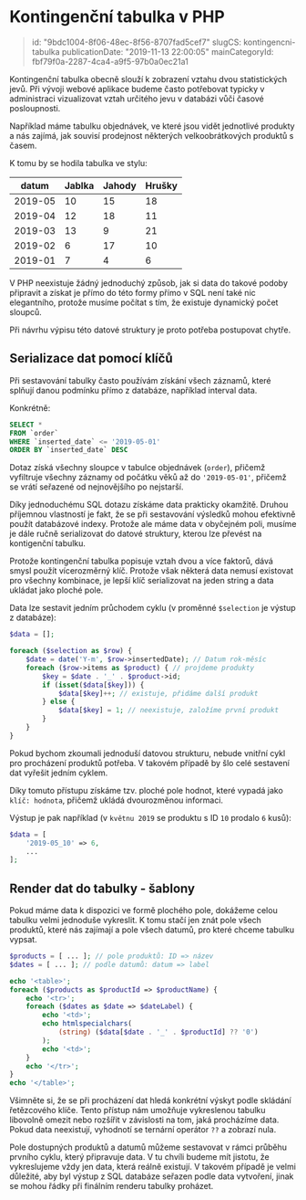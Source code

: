 Kontingenční tabulka v PHP
================================

> id: "9bdc1004-8f06-48ec-8f56-8707fad5cef7"
> slugCS: kontingencni-tabulka
> publicationDate: "2019-11-13 22:00:05"
> mainCategoryId: fbf79f0a-2287-4ca4-a9f5-97b0a0ec21a1

Kontingenční tabulka obecně slouží k zobrazení vztahu dvou statistických jevů. Při vývoji webové aplikace budeme často potřebovat typicky v administraci vizualizovat vztah určitého jevu v databázi vůči časové posloupnosti.

Například máme tabulku objednávek, ve které jsou vidět jednotlivé produkty a nás zajímá, jak souvisí prodejnost některých velkoobrátkových produktů s časem.

K tomu by se hodila tabulka ve stylu:

| datum   | Jablka | Jahody | Hrušky |
|---------|--------|--------|--------|
| 2019-05 | 10     | 15     | 18     |
| 2019-04 | 12     | 18     | 11     |
| 2019-03 | 13     | 9      | 21     |
| 2019-02 | 6      | 17     | 10     |
| 2019-01 | 7      | 4      | 6      |

V PHP neexistuje žádný jednoduchý způsob, jak si data do takové podoby připravit a získat je přímo do této formy přímo v SQL není také nic elegantního, protože musíme počítat s tím, že existuje dynamický počet sloupců.

Při návrhu výpisu této datové struktury je proto potřeba postupovat chytře.

Serializace dat pomocí klíčů
----------------------------

Při sestavování tabulky často používám získání všech záznamů, které splňují danou podmínku přímo z databáze, například interval data.

Konkrétně:

```sql
SELECT *
FROM `order`
WHERE `inserted_date` <= '2019-05-01'
ORDER BY `inserted_date` DESC
```

Dotaz získá všechny sloupce v tabulce objednávek (`order`), přičemž vyfiltruje všechny záznamy od počátku věků až do `'2019-05-01'`, přičemž se vrátí seřazené od nejnovějšího po nejstarší.

Díky jednoduchému SQL dotazu získáme data prakticky okamžitě. Druhou příjemnou vlastností je fakt, že se při sestavování výsledků mohou efektivně použít databázové indexy. Protože ale máme data v obyčejném poli, musíme je dále ručně serializovat do datové struktury, kterou lze převést na kontigenční tabulku.

Protože kontingenční tabulka popisuje vztah dvou a více faktorů, dává smysl použít vícerozměrný klíč. Protože však některá data nemusí existovat pro všechny kombinace, je lepší klíč serializovat na jeden string a data ukládat jako ploché pole.

Data lze sestavit jedním průchodem cyklu (v proměnné `$selection` je výstup z databáze):

```php
$data = [];

foreach ($selection as $row) {
    $date = date('Y-m', $row->insertedDate); // Datum rok-měsíc
    foreach ($row->items as $product) { // projdeme produkty
        $key = $date . '_' . $product->id;
        if (isset($data[$key])) {
            $data[$key]++; // existuje, přidáme další produkt
        } else {
            $data[$key] = 1; // neexistuje, založíme první produkt
        }
    }
}
```

Pokud bychom zkoumali jednoduší datovou strukturu, nebude vnitřní cykl pro procházení produktů potřeba. V takovém případě by šlo celé sestavení dat vyřešit jedním cyklem.

Díky tomuto přístupu získáme tzv. ploché pole hodnot, které vypadá jako `klíč: hodnota`, přičemž ukládá dvourozměnou informaci.

Výstup je pak například (v `květnu 2019` se produktu s ID `10` prodalo `6` kusů):

```php
$data = [
    '2019-05_10' => 6,
    ...
];
```

Render dat do tabulky - šablony
-------------------------------

Pokud máme data k dispozici ve formě plochého pole, dokážeme celou tabulku velmi jednoduše vykreslit. K tomu stačí jen znát pole všech produktů, které nás zajímají a pole všech datumů, pro které chceme tabulku vypsat.

```php
$products = [ ... ]; // pole produktů: ID => název
$dates = [ ... ]; // podle datumů: datum => label

echo '<table>';
foreach ($products as $productId => $productName) {
    echo '<tr>';
    foreach ($dates as $date => $dateLabel) {
        echo '<td>';
        echo htmlspecialchars(
            (string) ($data[$date . '_' . $productId] ?? '0')
        );
        echo '<td>';
    }
    echo '</tr>';
}
echo '</table>';
```

Všimněte si, že se při procházení dat hledá konkrétní výskyt podle skládání řetězcového klíče. Tento přístup nám umožňuje vykreslenou tabulku libovolně omezit nebo rozšířit v závislosti na tom, jaká procházíme data. Pokud data neexistují, vyhodnotí se ternární operátor `??` a zobrazí nula.

Pole dostupných produktů a datumů můžeme sestavovat v rámci průběhu prvního cyklu, který připravuje data. V tu chvíli budeme mít jistotu, že vykreslujeme vždy jen data, která reálně existují. V takovém případě je velmi důležité, aby byl výstup z SQL databáze seřazen podle data vytvoření, jinak se mohou řádky při finálním renderu tabulky proházet.
